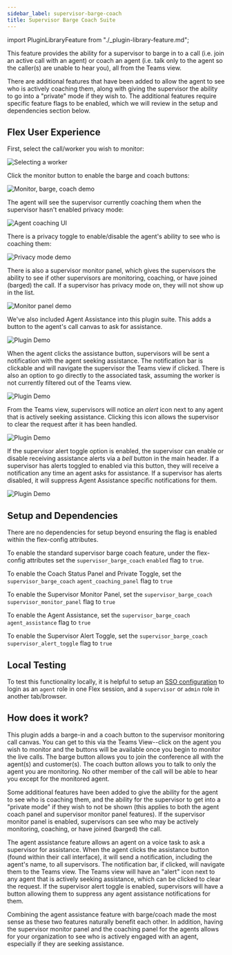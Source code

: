 ```yaml
---
sidebar_label: supervisor-barge-coach
title: Supervisor Barge Coach Suite
---
```

import PluginLibraryFeature from "./_plugin-library-feature.md";

<PluginLibraryFeature />

This feature provides the ability for a supervisor to barge in to a call (i.e. join an active call with an agent) or coach an agent (i.e. talk only to the agent so the caller(s) are unable to hear you), all from the Teams view.

There are additional features that have been added to allow the agent to see who is actively coaching them, along with giving the supervisor the ability to go into a "private" mode if they wish to. The additional features require specific feature flags to be enabled, which we will review in the setup and dependencies section below.

## Flex User Experience

First, select the call/worker you wish to monitor:

![Selecting a worker](/img/features/supervisor-barge-coach/Supervisor-Barge-Coach-Plugin-1.gif)

Click the monitor button to enable the barge and coach buttons:

![Monitor, barge, coach demo](/img/features/supervisor-barge-coach/Supervisor-Barge-Coach-Plugin-2.gif)

The agent will see the supervisor currently coaching them when the supervisor hasn't enabled privacy mode:

![Agent coaching UI](/img/features/supervisor-barge-coach/Supervisor-Barge-Coach-Plugin-3.png)

There is a privacy toggle to enable/disable the agent's ability to see who is coaching them:

![Privacy mode demo](/img/features/supervisor-barge-coach/Supervisor-Barge-Coach-Plugin-4.gif)

There is also a supervisor monitor panel, which gives the supervisors the ability to see if other supervisors are monitoring, coaching, or have joined (barged) the call. If a supervisor has privacy mode on, they will not show up in the list.

![Monitor panel demo](/img/features/supervisor-barge-coach/Supervisor-Barge-Coach-Plugin-5.gif)

We've also included Agent Assistance into this plugin suite. This adds a button to the agent's call canvas to ask for assistance.

![Plugin Demo](/img/features/supervisor-barge-coach/Supervisor-Barge-Coach-Plugin-6.gif)

When the agent clicks the assistance button, supervisors will be sent a notification with the agent seeking assistance. The notification bar is clickable and will navigate the supervisor the Teams view if clicked. There is also an option to go directly to the associated task, assuming the worker is not currently filtered out of the Teams view.

![Plugin Demo](/img/features/supervisor-barge-coach/Supervisor-Barge-Coach-Plugin-7.gif)

From the Teams view, supervisors will notice an _alert_ icon next to any agent that is actively seeking assistance. Clicking this icon allows the supervisor to clear the request after it has been handled.

![Plugin Demo](/img/features/supervisor-barge-coach/Supervisor-Barge-Coach-Plugin-8.gif)

If the supervisor alert toggle option is enabled, the supervisor can enable or disable receiving assistance alerts via a _bell_ button in the main header. If a supervisor has alerts toggled to enabled via this button, they will receive a notification any time an agent asks for assistance. If a supervisor has alerts disabled, it will suppress Agent Assistance specific notifications for them.

![Plugin Demo](/img/features/supervisor-barge-coach/Supervisor-Barge-Coach-Plugin-9.gif)

## Setup and Dependencies

There are no dependencies for setup beyond ensuring the flag is enabled within the flex-config attributes.

To enable the standard supervisor barge coach feature, under the flex-config attributes set the `supervisor_barge_coach` `enabled` flag to `true`.

To enable the Coach Status Panel and Private Toggle, set the `supervisor_barge_coach` `agent_coaching_panel` flag to `true`

To enable the Supervisor Monitor Panel, set the `supervisor_barge_coach` `supervisor_monitor_panel` flag to `true`

To enable the Agent Assistance, set the `supervisor_barge_coach` `agent_assistance` flag to `true`

To enable the Supervisor Alert Toggle, set the `supervisor_barge_coach` `supervisor_alert_toggle` flag to `true`

## Local Testing

To test this functionality locally, it is helpful to setup an [SSO configuration](https://www.twilio.com/docs/flex/admin-guide/setup/sso-configuration) to login as an `agent` role in one Flex session, and a `supervisor` or `admin` role in another tab/browser.

## How does it work?

This plugin adds a barge-in and a coach button to the supervisor monitoring call canvas. You can get to this via the Teams View--click on the agent you wish to monitor and the buttons will be available once you begin to monitor the live calls. The barge button allows you to join the conference all with the agent(s) and customer(s). The coach button allows you to talk to only the agent you are monitoring. No other member of the call will be able to hear you except for the monitored agent.

Some additional features have been added to give the ability for the agent to see who is coaching them, and the ability for the supervisor to get into a "private mode" if they wish to not be shown (this applies to both the agent coach panel and supervisor monitor panel features). If the supervisor monitor panel is enabled, supervisors can see who may be actively monitoring, coaching, or have joined (barged) the call.

The agent assistance feature allows an agent on a voice task to ask a supervisor for assistance. When the agent clicks the assistance button (found within their call interface), it will send a notification, including the agent's name, to all supervisors. The notification bar, if clicked, will navigate them to the Teams view. The Teams view will have an "alert" icon next to any agent that is actively seeking assistance, which can be clicked to clear the request. If the supervisor alert toggle is enabled, supervisors will have a button allowing them to suppress any agent assistance notifications for them.

Combining the agent assistance feature with barge/coach made the most sense as these two features naturally benefit each other. In addition, having the supervisor monitor panel and the coaching panel for the agents allows for your organization to see who is actively engaged with an agent, especially if they are seeking assistance.
